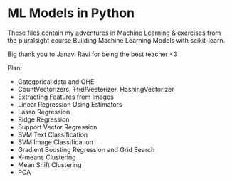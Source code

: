 # ML Models in Python

These files contain my adventures in Machine Learning & exercises from the pluralsight course Building Machine Learning Models with scikit-learn. 

Big thank you to Janavi Ravi for being the best teacher <3 


Plan:
- ~~Categorical data and OHE~~
- CountVectorizers, ~~TfidfVectorizer~~, HashingVectorizer
- Extracting Features from Images 
- Linear Regression Using Estimators
- Lasso Regression
- Ridge Regression 
- Support Vector Regression
- SVM Text Classification
- SVM Image Classification
- Gradient Boosting Regression and Grid Search
- K-means Clustering
- Mean Shift Clustering
- PCA
